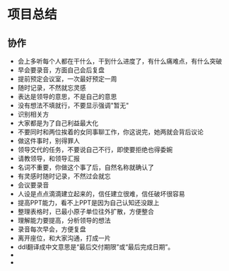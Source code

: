 # 项目总结


## 协作

* 会上多听每个人都在干什么，干到什么进度了，有什么痛难点，有什么突破
* 早会要录音，方面自己会后复盘
* 提前预定会议室，一次最好预定一周
* 随时记录，不然就忘灵感
* 表达是领导的意思，不是自己的意思
* 没有想法不填就行，不要显示强调"暂无"
* 识别相关方
* 大家都是为了自己利益最大化
* 不要同时和两位挨着的女同事聊工作，你这说完，她两就会背后议论
* 做这件事时，别得罪人
* 领导交代的任务，不要说自己不行，即使要拒绝也得委婉
* 请教领导，和领导汇报
* 名词不重要，你做这个事了后，自然名称就确认了
* 有灵感时随时记录，不然过会就忘
* 会议要录音
* 人设是点点滴滴建立起来的，信任建立很难，信任破坏很容易
* 提高PPT能力，看不上PPT是因为自己认知还没跟上
* 整理表格时，已最小原子单位往外扩散，方便整合
* 理解能力要提高，分析领导的想法
* 录音每次早会，方便复盘
* 离开座位，和大家沟通，打成一片
* ddl翻译成中文意思是“最后交付期限”或“最后完成日期”。
* 
* 